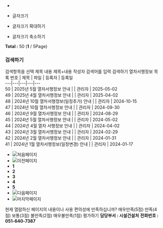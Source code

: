   * 

  * 글자크기
  * 글자크기 확대하기
  * 글자크기 축소하기


**Total :** 50 (**1** / 5Page)
### 검색하기
검색항목을 선택 제목 내용 제목+내용 작성자 검색어를 입력 검색하기
열차서행정보 목록 번호 | 제목 | 파일 | 등록자 | 등록일  
---|---|---|---|---  
50  |  2025년 5월 열차서행정보 안내 |  |  관리자  | 2025-05-02  
49  |  2025년 4월 열차서행정보 안내 |  |  관리자  | 2025-04-02  
48  |  2024년 10월 열차서행정보(일정추가) 안내 |  |  관리자  | 2024-10-15  
47  |  2024년 10월 열차서행정보 안내 |  |  관리자  | 2024-09-30  
46  |  2024년 9월 열차서행정보 안내 |  |  관리자  | 2024-08-29  
45  |  2024년 5월 열차서행정보 안내 |  |  관리자  | 2024-05-02  
44  |  2024년 4월 열차 서행정보 안내 |  |  관리자  | 2024-04-02  
43  |  2024년 3월 열차서행정보 안내 |  |  관리자  | 2024-02-29  
42  |  2024년 2월 열차서행정보 안내 |  |  관리자  | 2024-01-31  
41  |  2024년 1월 열차서행정보(일정변경) 안내 |  |  관리자  | 2024-01-17  
  * ![처음페이지](https://www.humetro.busan.kr/img/common/btn_first.gif)
  * ![이전페이지](https://www.humetro.busan.kr/img/common/btn_prev.gif)
  * **1**
  * **2**
  * **3**
  * **4**
  * **5**
  * ![다음페이지](https://www.humetro.busan.kr/img/common/btn_next.gif)
  * ![마지막페이지](https://www.humetro.busan.kr/img/common/btn_end.gif)


  
  


현재 열람하신 페이지의 내용이나 사용 편의성에 만족하십니까?
     매우만족(5점)      만족(4점)      보통(3점)      불만족(2점)      매우불만족(1점) 평가하기
**담당부서 : 시설건설처**
**전화번호 : 051-640-7387**
